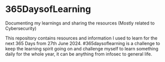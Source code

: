 # 365DaysofLearning
Documenting my learnings and sharing the resources (Mostly related to Cybersecurity)

This repository contains resources and information I used to learn for the next 365 Days from 27th June 2024. 
#365daysoflearning is a challenge to keep the learning spirit going on and challenge myself to learn something daily for the whole year, it can be anything from infosec to general life.
